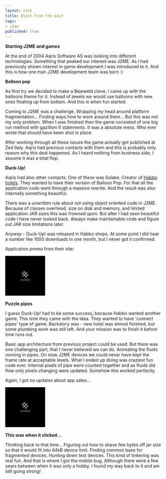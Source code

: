 ```yaml
---
layout: rock
title: Blast from the past
tags:
- j2me
published: true
---
```


**Starting J2ME and games**

At the end of 2004 Aqris Software AS was looking into different technologies. Something that peaked
our interest was J2ME. As I had previously shown interest in game development I was introduced to it.
And this is how one man J2ME development team was born :)

**Balloon pop**

As first try we decided to make a Bejeweld clone. I came up with the balloons theme for it. Instead
of jewels we would use balloons with new ones floating up from bottom. And this is when fun started.

Coming to J2ME was a challenge. Wrapping my head around platform fragmentation... Finding ways how 
to work around them... But this was not my only problem. When I was finished then the game consisted 
of one big run method with gazillion if statements. It was a absolute mess. Who ever wrote that 
should have been shot in place.

After working through all these issues the game actually got published at Zed Italy. Aqris had
previous contacts with them and this is probably only reason why this deal happened. As I heard
nothing from business side, I assume it was a total flop.

**Duck-Up!**

Aqris had also other contacts. One of these was Sulake. Creator of [Habbo hotels][1]. They wanted
to have their version of Balloon Pop. For that all the application code went through a massive rewrite.
And the result was also internally something beautiful.

There was a unwritten rule about not using object oriented code in J2ME. Because of classes overhead,
size on disk and memory, and limited application JAR sizes this was frowned upon. But after I had seen
beautiful code I have never looked back. Always make maintainable code and figure out JAR size limitations
later.

Anyway - Duck-Up! was released in Habbo shops. At some point I did hear a number like 1000 downloads
in one month, but I never got it confirmed. 

Application promo from their site:

![Duck up!](/images/Duck-128.gif)

**Puzzle pipes**

I guess Duck-Up! had to be some success, because Habbo wanted another game. This time they came
with the idea. They wanted to have 'connect pipes' type of game. Backstory was - new hotel was almost
finished, but some plumbing work was still left. And your mission was to finish it before time runs out.

Basic app architecture from previous project could be used. But there was one challenging part, that
I never believed we can do. Animating the fluids running in pipes. On slow J2ME devices we could never
have kept the frame rate at acceptable levels. What I ended up doing was craziest fun code ever.
Internal pixels of pipe were counted together and as fluids did flow only pixels changing were updated.
Somehow this worked perfectly.

Again, I got no updates about app sales...

![Puzzle Pipes](/images/Puzzle_Pipes_128x128_v3.gif)

**This was when it clicked...**

Thinking back to that time... Figuring out how to shave few bytes off jar size so that it would fit 
into 64kB device limit. Finding common base for fragmented devices. Hunting down test devices. This
kind of tinkering was real fun. And that is where I got the mobile bug. Although there were a few years
between when it was only a hobby. I found my way back to it and am still going strong!

[1]: http://www.habbo.com/